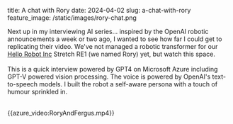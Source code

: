 title: A chat with Rory
date: 2024-04-02
slug: a-chat-with-rory
feature_image: /static/images/rory-chat.png

<p>Next up in my interviewing AI series... inspired by the OpenAI robotic announcements a week or two ago, I wanted to see how far I could get to replicating their video. We've not managed a robotic transformer for our <a href="https://www.linkedin.com/company/hello-robot-inc/">Hello Robot Inc</a> Stretch RE1 (we named Rory) yet, but watch this space.<br><br>This is a quick interview powered by GPT4 on Microsoft Azure including GPT-V powered vision processing. The voice is powered by OpenAI's text-to-speech models. I built the robot a self-aware persona with a touch of humour sprinkled in. <br><br>

{{azure_video:RoryAndFergus.mp4}}
